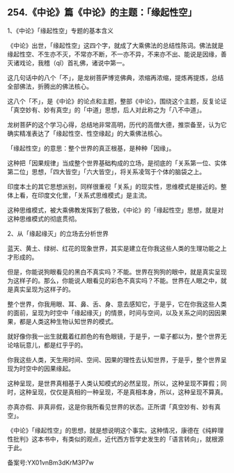 ## 254.《中论》篇《中论》的主题：「缘起性空」
1、《中论》「缘起性空」专题的基本含义


《中论》出世，「缘起性空」这四个字，就成了大乘佛法的总结性陈词。佛法就是缘起性空、不生亦不灭，不常亦不断，不一亦不异，不来亦不出、能说是因缘，善灭诸戏论，我稽（qǐ）首礼佛，诸说中第一。


这几句话中的八个「不」，是龙树菩萨博览佛典，浓缩再浓缩，提炼再提炼，总结全部佛法，折腾出的佛法核心。


这八个「不」，是《中论》的论点和主题，整部《中论》，围绕这个主题，反复论证「真空妙有、妙有真空」的「中道」思想，后人对此称之为「八不中道」。


龙树菩萨的这个学习心得，总结地非常高明，历代的高僧大德，推崇备至，认为它确实精准表达了「缘起性空、性空缘起」的大乘佛法核心。


「缘起性空」的意思：整个世界的真正根基，是种种「因缘」。


这种把「因果规律」当成整个世界基础构成的立场，是彻底的「关系第一位、实体第二位」思想，「四大皆空」「六大皆空」，将关系凌驾于个体的脑袋之上。


印度本土的其它思想派别，同样很重视「关系」的现实性，思维模式是接近的。整体上看，在印度文化里，「关系式思维模式」是主流。


这种思维模式，被大乘佛教发挥到了极致，《中论》的「缘起性空」思想，就是对这种思维模式的彻底贯彻。


2、从「缘起缘灭」的立场去分析世界


蓝天、黄土、绿树、红花的现象世界，其实是建立在你我这些人类的生理功能之上才形成的。


但是，你能说狗眼看见的黑白不真实吗？不能。世界在狗狗的眼中，就是真实呈现为这样子的。那么，你能说人眼看见的彩色不真实吗？不能。世界在人眼之中，就是真实呈现为这样子的。


整个世界，你我用眼、耳、鼻、舌、身、意去感知它，于是乎，它在你我这些人类的面前，呈现为时空中「缘起缘灭」的情景，时间与空间，以及关系之间的因因果果，都是人类这种生物认知世界的模式。


就好像你我一出生就戴着红颜色的有色眼镜，于是乎，一辈子都以为，整个世界无论啥玩意儿，都是红乎乎的。


你我这些人类，天生用时间、空间、因果的理性去认知世界，于是乎，整个世界呈现为时空中的因果缘起。


这种呈现，是世界真相基于人类认知模式的必然呈现，所以，这种呈现不算假；同时，这种呈现，仅仅是真相的一种呈现，不是真相本身，所以，这种呈现不算真。


亦真亦假、非真非假，这是你我所看见世界的状态。正所谓「真空妙有、妙有真空」。


《中论》「缘起性空」的思想，就是想说明这个事实。这种情况，康德在《纯粹理性批判》这本书中，有类似的观点，近代西方哲学史发生的「语言转向」，就根源于此。


备案号:YX01vnBm3dKrM3P7w

